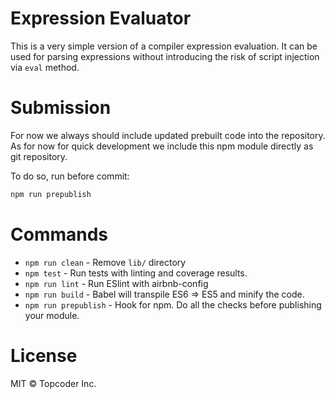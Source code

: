 # Expression Evaluator

This is a very simple version of a compiler expression evaluation. It can be used for parsing expressions without introducing the risk of script injection via `eval` method.

# Submission

For now we always should include updated prebuilt code into the repository. As for now for quick development we include this npm module directly as git repository.

To do so, run before commit:
```sh
npm run prepublish
```

# Commands

- `npm run clean` - Remove `lib/` directory
- `npm test` - Run tests with linting and coverage results.
- `npm run lint` - Run ESlint with airbnb-config
- `npm run build` - Babel will transpile ES6 => ES5 and minify the code.
- `npm run prepublish` - Hook for npm. Do all the checks before publishing your module.

# License

MIT © Topcoder Inc.
